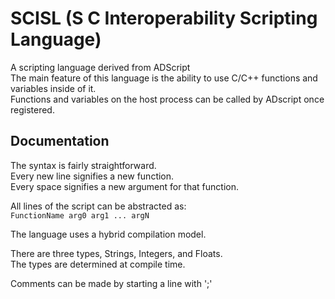 # SCISL (S C Interoperability Scripting Language)
A scripting language derived from ADScript  
The main feature of this language is the ability to use C/C++ functions and variables inside of it.  
Functions and variables on the host process can be called by ADscript once registered.  
  
## Documentation

The syntax is fairly straightforward.  
Every new line signifies a new function.  
Every space signifies a new argument for that function.  

All lines of the script can be abstracted as:  
`FunctionName arg0 arg1 ... argN`  

The language uses a hybrid compilation model.  
  
There are three types, Strings, Integers, and Floats.  
The types are determined at compile time.  
  
Comments can be made by starting a line with ';'
